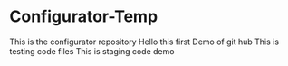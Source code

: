 # Configurator-Temp
This is the configurator repository 
Hello this first Demo of git hub
This is testing code files
This is staging code demo
